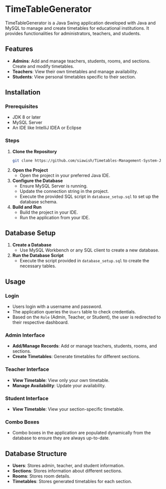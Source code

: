 

# TimeTableGenerator

TimeTableGenerator is a Java Swing application developed with Java and MySQL to manage and create timetables for educational institutions. It provides functionalities for administrators, teachers, and students.

## Features

- **Admins**: Add and manage teachers, students, rooms, and sections. Create and modify timetables.
- **Teachers**: View their own timetables and manage availability.
- **Students**: View personal timetables specific to their section.

## Installation

### Prerequisites
- JDK 8 or later
- MySQL Server
- An IDE like IntelliJ IDEA or Eclipse

### Steps
1. **Clone the Repository**
    ```sh
    git clone https://github.com/siawish/Timetables-Management-System-JAVA
    ```
2. **Open the Project**
    - Open the project in your preferred Java IDE.
3. **Configure the Database**
    - Ensure MySQL Server is running.
    - Update the connection string in the project.
    - Execute the provided SQL script in `database_setup.sql` to set up the database schema.
4. **Build and Run**
    - Build the project in your IDE.
    - Run the application from your IDE.

## Database Setup

1. **Create a Database**
    - Use MySQL Workbench or any SQL client to create a new database.
2. **Run the Database Script**
    - Execute the script provided in `database_setup.sql` to create the necessary tables.

## Usage

### Login
- Users login with a username and password.
- The application queries the `Users` table to check credentials.
- Based on the `Role` (Admin, Teacher, or Student), the user is redirected to their respective dashboard.

### Admin Interface
- **Add/Manage Records**: Add or manage teachers, students, rooms, and sections.
- **Create Timetables**: Generate timetables for different sections.

### Teacher Interface
- **View Timetable**: View only your own timetable.
- **Manage Availability**: Update your availability.

### Student Interface
- **View Timetable**: View your section-specific timetable.

### Combo Boxes
- Combo boxes in the application are populated dynamically from the database to ensure they are always up-to-date.

## Database Structure

- **Users**: Stores admin, teacher, and student information.
- **Sections**: Stores information about different sections.
- **Rooms**: Stores room details.
- **Timetables**: Stores generated timetables for each section.
